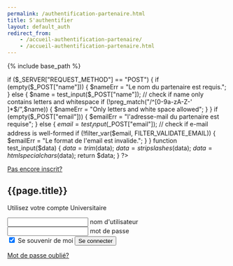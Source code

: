 ```yaml
---
permalink: /authentification-partenaire.html
title: S'authentifier
layout: default_auth
redirect_from:
    - /accueil-authentification-partenaire/
    - /accueil-authentification-partenaire.html
---
```


{% include base_path %}


<html lang="fr">
<head>
    <meta charset="UTF-8">
    <meta name="viewport" content="width=device-width, initial-scale=1.0">
    <meta http-equiv="X-UA-Compatible" content="ie=edge">
     <link rel="stylesheet" href="./assets/css/login.css" />
    <title>Document</title>

</head>
<body>
  <?php
  // define variables and set to empty values
  $nameErr = $emailErr = "";
  $name = $email = "";

  if ($_SERVER["REQUEST_METHOD"] == "POST") {
    if (empty($_POST["name"])) {
      $nameErr = "Le nom du partenaire est requis.";
    } else {
      $name = test_input($_POST["name"]);
      // check if name only contains letters and whitespace
      if (!preg_match("/^[0-9a-zA-Z-' ]*$/",$name)) {
        $nameErr = "Only letters and white space allowed";
      }
    }
  if (empty($_POST["email"])) {
      $emailErr = "l'adresse-mail du partenaire est requise";
    } else {
      $email = test_input($_POST["email"]);
      // check if e-mail address is well-formed
      if (!filter_var($email, FILTER_VALIDATE_EMAIL)) {
        $emailErr = "Le format de l'email est invalide.";
      }
    }
  function test_input($data) {
    $data = trim($data);
    $data = stripslashes($data);
    $data = htmlspecialchars($data);
    return $data;
  }
  ?>  
  <div class="box">
  <a href="{{base_path}}/accueil-inscription-partenaire.html"><a1> Pas encore inscrit? </a1></a>
                <h2>{{page.title}}</h2>
                <p>Utilisez votre compte Universitaire</p>
                <form>
                  <div class="inputBox">
                    <input type="email" name="email" required onkeyup="this.setAttribute('value', this.value);"  value="">
                    <label>nom d'utilisateur</label>
                  </div>
                  <div class="inputBox">
                        <input type="text" name="text" required onkeyup="this.setAttribute('value', this.value);" value="">
                        <label>mot de passe</label>
                      </div>
                    <input type="checkbox" checked="checked" name="souvenir"> Se souvenir de moi
                  <input type="submit" id="se-connecter" name="se-connecter" value="Se connecter" >
                </form>
                <a href="#"> Mot de passe oublié? </a> 
              </div>  
  </body>
  <script>
    $(function() { $('se-connecter').click(function(){window.location.replace("{{ base_path }}/page-accueil-valide-partenaire.html");});});
  </script>
</html>